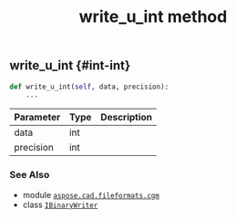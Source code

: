 ﻿---
title: write_u_int method
second_title: Aspose.CAD for Python via .NET API References
description: 
type: docs
weight: 220
url: /python-net/aspose.cad.fileformats.cgm/ibinarywriter/write_u_int/
is_root: false
---

## write_u_int {#int-int}





```python
def write_u_int(self, data, precision):
    ...
```


| Parameter | Type | Description |
| :- | :- | :- |
| data | int |  |
| precision | int |  |



### See Also
* module [`aspose.cad.fileformats.cgm`](../../)
* class [`IBinaryWriter`](/cad/python-net/aspose.cad.fileformats.cgm/ibinarywriter)
